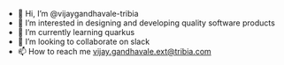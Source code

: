 - 👋 Hi, I’m @vijaygandhavale-tribia
- 👀 I’m interested in designing and developing quality software products
- 🌱 I’m currently learning quarkus
- 💞️ I’m looking to collaborate on slack
- 📫 How to reach me vijay.gandhavale.ext@tribia.com

<!---
vijaygandhavale-tribia/vijaygandhavale-tribia is a ✨ special ✨ repository because its `README.md` (this file) appears on your GitHub profile.
You can click the Preview link to take a look at your changes.
--->

